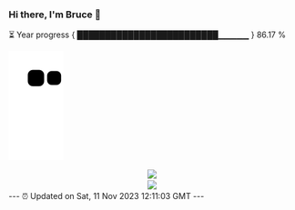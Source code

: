 ### Hi there, I'm Bruce 👋
⏳ Year progress { █████████████████████████▁▁▁▁▁ } 86.17 %

![](https://raw.githubusercontent.com/Swiftie13st/Swiftie13st/main/assets/github-contribution-grid-snake.svg)


<div align="center"> <img src="https://metrics.lecoq.io/Swiftie13st?template=classic&config.timezone=Asia%2FShanghai"> </div>

<div align="center"> <img src="https://github-readme-streak-stats.herokuapp.com/?user=Swiftie13st" /> </div>
---
⏰ Updated on Sat, 11 Nov 2023 12:11:03 GMT
---

